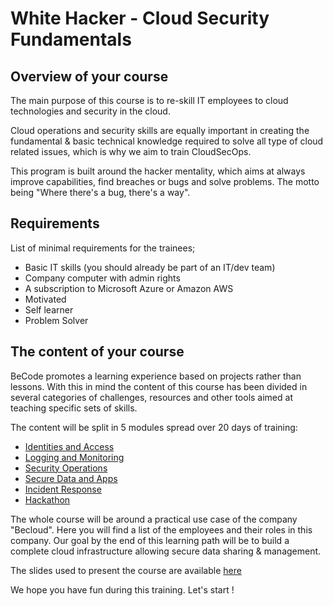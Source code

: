 # White Hacker - Cloud Security Fundamentals

## Overview of your course

The main purpose of this course is to re-skill IT employees to cloud technologies and security in the cloud.

Cloud operations and security skills are equally important in creating the fundamental & basic technical knowledge required to solve all type of cloud related issues, which is why we aim to train CloudSecOps.

This program is built around the hacker mentality, which aims at always improve capabilities, find breaches or bugs and solve problems. The motto being "Where there's a bug, there's a way".

## Requirements

List of minimal requirements for the trainees;

- Basic IT skills (you should already be part of an IT/dev team)
- Company computer with admin rights
- A subscription to Microsoft Azure or Amazon AWS
- Motivated
- Self learner
- Problem Solver

## The content of your course

BeCode promotes a learning experience based on projects rather than lessons. With this in mind the content of this course has been divided in several categories of challenges, resources and other tools aimed at teaching specific sets of skills.

The content will be split in 5 modules spread over 20 days of training:

- [Identities and Access](./identityAccess/README.md)
- [Logging and Monitoring](./Monitoring/README.md)
- [Security Operations](./security_operations/README.md)
- [Secure Data and Apps](./dataEncryption/README.md)
- [Incident Response](./incidentResponse/README.md)
- [Hackathon](./hackathon/README.md)

The whole course will be around a practical use case of the company "Becloud". Here you will find a list of the employees and their roles in this company. Our goal by the end of this learning path will be to build a complete cloud infrastructure allowing secure data sharing & management.

The slides used to present the course are available [here](./slides/README.md)

We hope you have fun during this training. Let's start !
